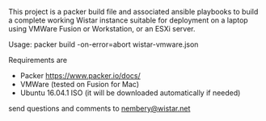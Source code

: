 This project is a packer build file and associated ansible playbooks 
to build a complete working Wistar instance suitable for deployment on a
laptop using VMWare Fusion or Workstation, or an ESXi server. 

Usage: packer build -on-error=abort wistar-vmware.json

Requirements are 
 - Packer https://www.packer.io/docs/
 - VMWare (tested on Fusion for Mac)
 - Ubuntu 16.04.1 ISO (it will be downloaded automatically if needed)

send questions and comments to nembery@wistar.net
